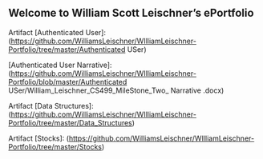 ## Welcome to William Scott Leischner’s ePortfolio

[Professional Assessment]: (https://github.com/WilliamsLeischner/WIlliamLeischner-Portfolio/blob/master/William_Leischner_Professional_Assessment.docx)

Artifact [Authenticated User]:(https://github.com/WilliamsLeischner/WIlliamLeischner-Portfolio/tree/master/Authenticated USer)

[Authenticated User Narrative]: (https://github.com/WilliamsLeischner/WIlliamLeischner-Portfolio/blob/master/Authenticated USer/William_Leischner_CS499_MileStone_Two_ Narrative .docx)
	 
Artifact [Data Structures]:(https://github.com/WilliamsLeischner/WIlliamLeischner-Portfolio/tree/master/Data_Structures)

[Data Structures Narrative]:(https://github.com/WilliamsLeischner/WIlliamLeischner-Portfolio/blob/master/Data_Structures/William_Leischner_CS499_MileStone_Three_Narrrative.docx)

Artifact [Stocks]: (https://github.com/WilliamsLeischner/WIlliamLeischner-Portfolio/tree/master/Stocks)

[Narrative Stocks Narrative]:(https://github.com/WilliamsLeischner/WIlliamLeischner-Portfolio/blob/master/Stocks/Willian_Leischner_CS499_Milestone_Four_Narrative.docx)

